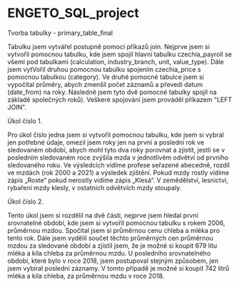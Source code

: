 # ENGETO_SQL_project

Tvorba tabulky - primary_table_final

Tabulku jsem vytvářel postupně pomocí příkazů join. Nejprve jsem si vytvořil pomocnou tabulku, kde jsem spojil hlavní tabulku czechia_payroll se všemi pod tabulkami (calculation, industry_branch, unit, value_type). Dále jsem vytVořil druhou pomocnou tabulku spojením czechia_price s pomocnou tabulkou (category). Ve druhé pomocné tabulce jsem si vypočítal průměry, abych zmenšil počet záznamů a převedl datum (date_from) na roky. Následně jsem tyto dvě pomocné tabulky spojil na základě společných roků). Veškeré spojování jsem prováděl příkazem "LEFT JOIN". 

Úkol číslo 1.

Pro úkol číslo jedna jsem si vytvořil pomocnou tabulku, kde jsem si vybral jen potřebné údaje, omezil jsem roky jen na první a poslední rok ve sledovaném období, abych mohl tyto dva roky porovnat a zjistit, jestli se v posledním sledovaném roce zvýšila mzda v jednotlivém odvětví od prvního sledovaného roku. Ve výsledcích vidíme profese seřazené abecedně, rozdíl ve mzdách (rok 2000 a 2021) a výsledek zjištění. Pokud mzdy rostly vidíme zápis „Roste“ pokud nerostly vidíme zápis „Klesá“. V zemědělství, lesnictví, rybaření mzdy klesly, v ostatních odvětvích mzdy stoupaly. 

Úkol číslo 2.

Tento úkol jsem si rozdělil na dvě části, nejprve jsem hledal první srovnatelné období, kde jsem si vytvořil pomocnou tabulku s rokem 2006, průměrnou mzdou. Spočítal jsem si průměrnou cenu chleba a mléka pro tento rok. Dále jsem vydělil součet těchto průměrných cen průměrnou mzdou za sledované období a zjistil jsem, že je možné si koupit 679 litu mléka a kila chleba za průměrnou mzdu. U posledního srovnatelného období, které bylo v roce 2018, jsem postupoval stejným způsobem, jen jsem vybíral poslední záznamy. V tomto případě je možné si koupit 742 litrů mléka a kila chleba, za průměrnou mzdu v roce 2018. 


